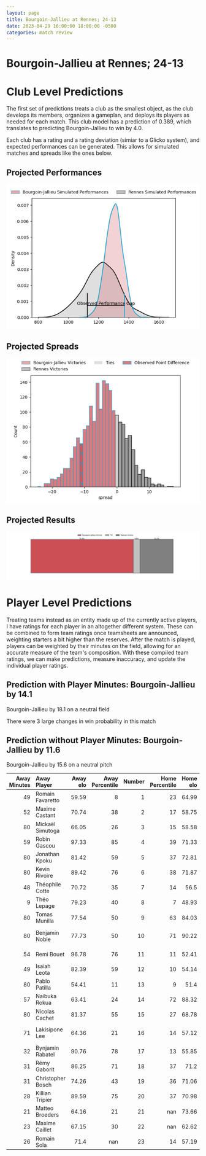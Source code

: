 ```yaml
---  
layout: page  
title: Bourgoin-Jallieu at Rennes; 24-13  
date: 2023-04-29 16:00:00 18:00:00 -0500  
categories: match review  
---
```

# Bourgoin-Jallieu at Rennes; 24-13

# Club Level Predictions


The first set of predictions treats a club as the smallest object, as the club develops its members, organizes a gameplan, and deploys its players as needed for each match. This club model has a prediction of 0.389, which translates to predicting Bourgoin-Jallieu to win by 4.0.

Each club has a rating and a rating deviation (simiar to a Glicko system), and expected performances can be generated. This allows for simulated matches and spreads like the ones below.
## Projected Performances


![Projected Performances](plots/performances_2023-04-29-Rennes-Bourgoin-Jallieu.png)
## Projected Spreads


![Projected Spreads](plots/spreads_2023-04-29-Rennes-Bourgoin-Jallieu.png)
## Projected Results


![Projected Results](plots/resultbar_2023-04-29-Rennes-Bourgoin-Jallieu.png)
# Player Level Predictions


Treating teams instead as an entity made up of the currently active players, I have ratings for each player in an altogether different system. These can be combined to form team ratings once teamsheets are announced, weighting starters a bit higher than the reserves. After the match is played, players can be weighted by their minutes on the field, allowing for an accurate measure of the team's composition. With these compiled team ratings, we can make predictions, measure inaccuracy, and update the individual player ratings.
## Prediction with Player Minutes: Bourgoin-Jallieu by 14.1


Bourgoin-Jallieu by 18.1 on a neutral field

There were 3 large changes in win probability in this match
## Prediction without Player Minutes: Bourgoin-Jallieu by 11.6


Bourgoin-Jallieu by 15.6 on a neutral pitch



|   Away Minutes | Away Player       |   Away elo |   Away Percentile |   Number |   Home Percentile |   Home elo | Home Player            |   Home Minutes |
|---------------:|:------------------|-----------:|------------------:|---------:|------------------:|-----------:|:-----------------------|---------------:|
|             49 | Romain Favaretto  |      59.59 |                 8 |        1 |                23 |      64.99 | Carlos Muzzio          |             50 |
|             52 | Maxime Castant    |      70.74 |                38 |        2 |                17 |      58.75 | Alexandre Fau          |             80 |
|             80 | Mickaël Simutoga  |      66.05 |                26 |        3 |                15 |      58.58 | Luvuyo Pupuma          |             68 |
|             59 | Robin Gascou      |      97.33 |                85 |        4 |                39 |      71.33 | Gabriel Quesmel        |             54 |
|             80 | Jonathan Kpoku    |      81.42 |                59 |        5 |                37 |      72.81 | Alexandre Gueroult     |             80 |
|             80 | Kevin Rivoire     |      89.42 |                76 |        6 |                38 |      71.87 | Vincent Wenger         |             57 |
|             48 | Théophile Cotte   |      70.72 |                35 |        7 |                14 |      56.5  | Pedro Ortega           |             19 |
|              9 | Théo Lepage       |      79.23 |                40 |        8 |                 7 |      48.93 | Gaétan Béraud          |             80 |
|             80 | Tomas Munilla     |      77.54 |                50 |        9 |                63 |      84.03 | Lucas Ollion           |             33 |
|             80 | Benjamin Noble    |      77.73 |                50 |       10 |                71 |      90.22 | Joaquin Diaz Luzzi     |             80 |
|             54 | Remi Bouet        |      96.78 |                76 |       11 |                11 |      52.41 | Romuald François       |             80 |
|             49 | Isaiah Leota      |      82.39 |                59 |       12 |                10 |      54.14 | Ryan Dubois            |             80 |
|             80 | Pablo Patilla     |      54.41 |                11 |       13 |                 9 |      51.4  | Clément Lepresle       |             80 |
|             57 | Naibuka Rokua     |      63.41 |                24 |       14 |                72 |      88.32 | Alexis François        |             18 |
|             80 | Nicolas Cachet    |      81.37 |                55 |       15 |                27 |      68.78 | Théo Platon            |             69 |
|             71 | Lakisipone Lee    |      64.36 |                21 |       16 |                14 |      57.12 | Gonzalo Lopez Bontempo |             62 |
|             32 | Bynjamin Rabatel  |      90.76 |                78 |       17 |                13 |      55.85 | Victor Danielli        |             61 |
|             31 | Rémy Gaborit      |      86.25 |                71 |       18 |                37 |      71.2  | Yvan Leroyer           |             47 |
|             31 | Christopher Bosch |      74.26 |                43 |       19 |                36 |      71.06 | Baptiste Le Jallé      |             30 |
|             28 | Killian Tripier   |      89.59 |                75 |       20 |                37 |      70.98 | Clément Fontaine       |             26 |
|             21 | Matteo Broeders   |      64.16 |                21 |       21 |               nan |      73.66 | Ewann Puarai           |             12 |
|             23 | Maxime Caillet    |      67.15 |                30 |       22 |               nan |      62.62 | Jimy Collet            |             11 |
|             26 | Romain Sola       |      71.4  |               nan |       23 |                14 |      57.19 | Pierre Strippoli       |             23 |

